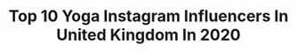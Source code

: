 ---
title: Top 10 Yoga Instagram Influencers In United Kingdom In 2020
description: >-
  Find top yoga Instagram influencers in United Kingdom in 2020. Most popular hashtags: #namaste #yoga #mountains #parisienne.
platform: Instagram
profiles:
  - username: "travel.kite"
    fullname: >-
      Lili ✈ Travel & Sustainability
    location: "United Kingdom"
    followers: 2297
    engagement: 4220
    commentsToLikes: 0.146080
    id: ck0ud6wvxig2n0i19wjk26enj
    verified: false
    hashtags: "#salzburg, #northmacedonia, #termeszet, #barcelonalove"
  - username: "celestpereirayoga"
    fullname: >-
      Celest Pereira
    location: "United Kingdom"
    followers: 66165
    engagement: 383
    commentsToLikes: 0.089237
    id: ck15pm247yk0i0i19ztme619q
    verified: false
    hashtags: "#liveformore, #runner"
  - username: "naki.earth"
    fullname: >-
      Annachiara 🌿
    location: "United Kingdom"
    followers: 25014
    engagement: 1034
    commentsToLikes: 0.025923
    id: ck5pxylmmthrg0i11scerm36n
    verified: false
    hashtags: "#yoga, #lgbtq, #vivaio, #couple"
  - username: "allaboutnori"
    fullname: >-
      Nori Olivia
    location: "United Kingdom"
    followers: 51793
    engagement: 551
    commentsToLikes: 0.037266
    id: ck0vyis9h47cs0i19o83o8ggm
    verified: false
    hashtags: "#lasuitewest, #tonterialondon, #nivealiebe, #stronger"
  - username: "stelasulzdorf"
    fullname: >-
      Stela Sulzdorf
    location: "United Kingdom"
    followers: 51917
    engagement: 279
    commentsToLikes: 0.588087
    id: ck5btbf66fnzx0i117ys363ax
    verified: false
    hashtags: "#strength, #zebrastrong, #fitspo, #fitfam"
  - username: "atamysz"
    fullname: >-
      Agata Myszkowska
    location: "United Kingdom"
    followers: 6366
    engagement: 1524
    commentsToLikes: 0.075935
    id: ckaozo9ygmnpl0i78ek88wm0w
    verified: false
    hashtags: "#caltonhill, #passionpassport, #highlandcow, #likeforlikes"
  - username: "tomwilsonleonard"
    fullname: >-
      Tom Wilson-Leonard
    location: "United Kingdom"
    followers: 40278
    engagement: 204
    commentsToLikes: 0.060217
    id: ck5hk7kwshxh30i110wlle82w
    verified: false
    hashtags: "#mobility, #barstarzz, #recoveryjourney, #movement"
  - username: "miki_ferris"
    fullname: >-
      C O A C H    M  I  K  I
    location: "United Kingdom"
    followers: 26485
    engagement: 483
    commentsToLikes: 0.335148
    id: ck8t9mbx1olw90j78o48p0dq4
    verified: false
    hashtags: "#underarmour, #puppylove, #togetherathome, #bananabread"
  - username: "thebrunein"
    fullname: >-
      Christelle.
    location: "United Kingdom"
    followers: 25495
    engagement: 187
    commentsToLikes: 0.070966
    id: ck5hgp3cd3zha0i11svlx0vbd
    verified: false
    hashtags: "#simplebeyond, #minimaliststyle, #tenuedujour, #dressup"
  - username: "travelwithtereza"
    fullname: >-
      TEREZA | Travel blogger
    location: "United Kingdom"
    followers: 31811
    engagement: 146
    commentsToLikes: 0.269723
    id: ck0w6dubb840d0i19y671l1dm
    verified: false
    hashtags: "#parisianstyle, #gomontenegro, #citizenfemme, #pooldays"
---